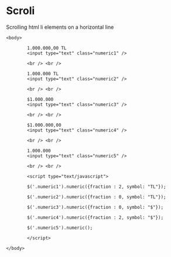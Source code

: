 Scroli
======

Scrolling html li elements on a horizontal line

<html>

  <head>
	<script src="http://ajax.googleapis.com/ajax/libs/jquery/1.8.0/jquery.min.js" type="text/javascript"></script>
	<script src="simpleNumeric.js" type="text/javascript"></script>
	</head>
	
	<body>
			
			1.000.000,00 TL
			<input type="text" class="numeric1" />
			
			<br /> <br />
	
			1.000.000 TL
			<input type="text" class="numeric2" />
			
			<br /> <br />
			
			$1.000.000
			<input type="text" class="numeric3" />
			
			<br /> <br />
			
			$1.000.000,00
			<input type="text" class="numeric4" />
			
			<br /> <br />
			
			1.000.000
			<input type="text" class="numeric5" />
			
			<br /> <br />
			
			<script type="text/javascript">

			$('.numeric1').numeric({fraction : 2, symbol: "TL"});
			
			$('.numeric2').numeric({fraction : 0, symbol: "TL"});
			
			$('.numeric3').numeric({fraction : 0, symbol: "$"});
				
			$('.numeric4').numeric({fraction : 2, symbol: "$"});
			
			$('.numeric5').numeric();

			</script>

	</body>

</html>
